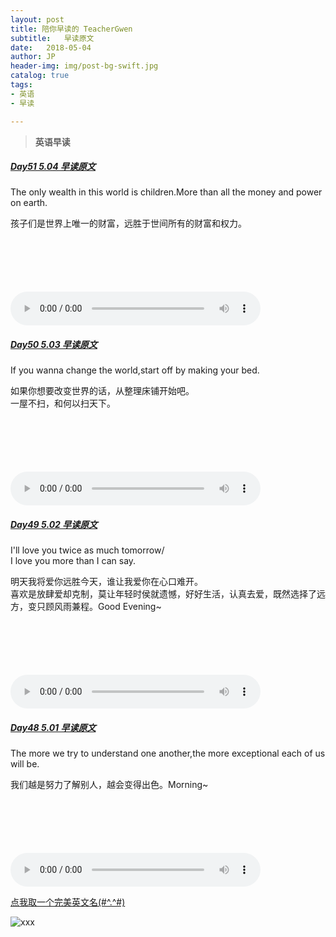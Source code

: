 ```yaml
---
layout: post
title: 陪你早读的 TeacherGwen
subtitle:   早读原文
date:   2018-05-04
author: JP
header-img: img/post-bg-swift.jpg
catalog: true
tags:
- 英语
- 早读

---
```


>  **英语早读**

##### [Day51 5.04 早读原文](https://mp.weixin.qq.com/s/Qphak_Ok9GGo72Cf22kwMQ)
The only wealth in this world is children.More than all the money and power on earth.

孩子们是世界上唯一的财富，远胜于世间所有的财富和权力。<br>

<audio style="height:140;width:400;" controls="controls" src="https://res.wx.qq.com/voice/getvoice?mediaid=MzI4OTAyODUxNF8yNjUzNTEzNjMw">
</audio>

##### [Day50 5.03 早读原文](https://mp.weixin.qq.com/s/ietWS-yZ08VS9u_bFZ9ctg)
If you wanna change the world,start off by making your bed.

如果你想要改变世界的话，从整理床铺开始吧。<br>
一屋不扫，和何以扫天下。

<audio style="height:140;width:400;" controls="controls" src="https://res.wx.qq.com/voice/getvoice?mediaid=MzI4OTAyODUxNF8yNjUzNTEzNjIx">
</audio>

##### [Day49 5.02 早读原文](https://mp.weixin.qq.com/s/QcYmjphYitGVTFp-ZOWcng)
I'll love you twice as much tomorrow/<br>
I love you more than I can say.

明天我将爱你远胜今天，谁让我爱你在心口难开。<br>
喜欢是放肆爱却克制，莫让年轻时侯就遗憾，好好生活，认真去爱，既然选择了远方，变只顾风雨兼程。Good Evening~

<audio style="height:140;width:400;" controls="controls" src="https://res.wx.qq.com/voice/getvoice?mediaid=MzI4OTAyODUxNF8yNjUzNTEzNjAx">
</audio>

##### [Day48 5.01 早读原文](https://mp.weixin.qq.com/s/zl_-FZzHjY-b2U0jyL5StQ)
The more we try to understand one another,the more exceptional each of us will be.

我们越是努力了解别人，越会变得出色。Morning~

<audio style="height:140;width:400;" controls="controls" src="https://res.wx.qq.com/voice/getvoice?mediaid=MzI4OTAyODUxNF8yNjUzNTEzNTk4">
</audio>

[点我取一个完美英文名(#^.^#)](http://ename.shanbay.com.cn)

![xxx](http://img07.tooopen.com/images/20170316/tooopen_sy_201956178977.jpg)